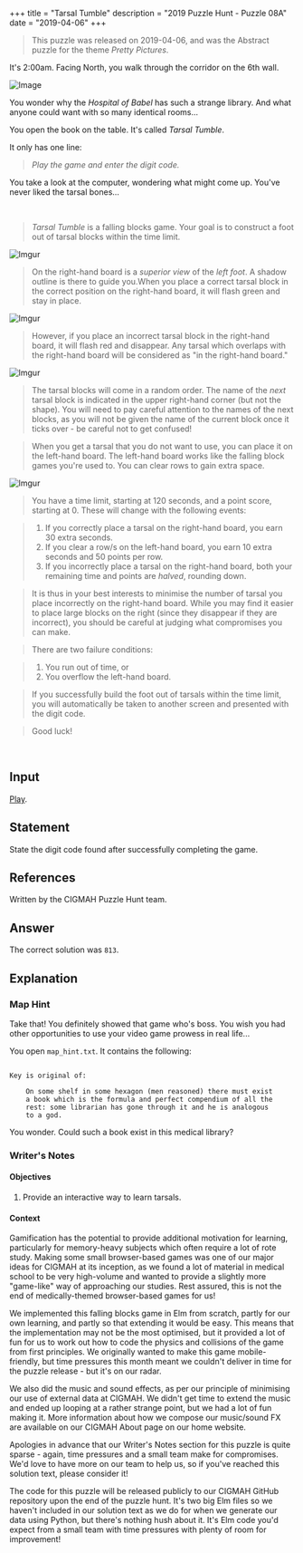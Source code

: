 +++
title = "Tarsal Tumble"
description = "2019 Puzzle Hunt - Puzzle 08A"
date = "2019-04-06"
+++

> This puzzle was released on 2019-04-06, and was the Abstract puzzle for the theme *Pretty Pictures*.

It's 2:00am. Facing North, you walk through the corridor on the 6th wall.

![Image](https://i.imgur.com/sPf4Zeb.gif)

You wonder why the *Hospital of Babel* has such a strange library. And what anyone could want with so many identical rooms...

You open the book on the table. It's called *Tarsal Tumble*.

It only has one line:

> *Play the game and enter the digit code.*

You take a look at the computer, wondering what might come up. You've never liked the tarsal bones...

<br>

> *Tarsal Tumble* is a falling blocks game. Your goal is to construct a foot out of tarsal blocks within the time limit.

![Imgur](https://i.imgur.com/Zikz99c.gif)

> On the right-hand board is a *superior view* of the *left foot*. A shadow outline is there to guide you.When you place a correct tarsal block in the correct position on the right-hand board, it will flash green and stay in place.

![Imgur](https://i.imgur.com/3bPndk3.gif)

> However, if you place an incorrect tarsal block in the right-hand board, it will flash red and disappear. Any tarsal which overlaps with the right-hand board will be considered as "in the right-hand board."

![Imgur](https://i.imgur.com/379PkJ6.gif)

> The tarsal blocks will come in a random order. The name of the *next* tarsal block is indicated in the upper right-hand corner (but not the shape). You will need to pay careful attention to the names of the next blocks, as you will not be given the name of the current block once it ticks over - be careful not to get confused!

> When you get a tarsal that you do not want to use, you can place it on the left-hand board. The left-hand board works like the falling block games you're used to. You can clear rows to gain extra space.

![Imgur](https://i.imgur.com/oKtEGDB.gif)

> You have a time limit, starting at 120 seconds, and a point score, starting at 0. These will change with the following events:

> 1. If you correctly place a tarsal on the right-hand board, you earn 30 extra seconds.
> 2. If you clear a row/s on the left-hand board, you earn 10 extra seconds and 50 points per row.
> 3. If you incorrectly place a tarsal on the right-hand board, both your remaining time and points are *halved*, rounding down.

> It is thus in your best interests to minimise the number of tarsal you place incorrectly on the right-hand board. While you may find it easier to place large blocks on the right (since they disappear if they are incorrect), you should be careful at judging what compromises you can make.

> There are two failure conditions:

> 1. You run out of time, or
> 2. You overflow the left-hand board.

> If you successfully build the foot out of tarsals within the time limit, you will automatically be taken to another screen and presented with the digit code.

> Good luck!

<br>

## Input

[Play](https://cgmnt-tarsal-tumble-player.netlify.com).

## Statement

State the digit code found after successfully completing the game.


## References

Written by the CIGMAH Puzzle Hunt team.

## Answer

The correct solution was `813`.

## Explanation

### Map Hint

Take that! You definitely showed that game who's boss. You wish you had other opportunities to use your video game prowess in real life...

You open `map_hint.txt`. It contains the following:

```text

Key is original of:

    On some shelf in some hexagon (men reasoned) there must exist
    a book which is the formula and perfect compendium of all the
    rest: some librarian has gone through it and he is analogous
    to a god.

```

You wonder. Could such a book exist in this medical library?

### Writer's Notes

#### Objectives

1. Provide an interactive way to learn tarsals.

#### Context

Gamification has the potential to provide additional motivation for learning, particularly for memory-heavy subjects which often require a lot of rote study. Making some small browser-based games was one of our major ideas for CIGMAH at its inception, as we found a lot of material in medical school to be very high-volume and wanted to provide a slightly more "game-like" way of approaching our studies. Rest assured, this is not the end of medically-themed browser-based games for us!

We implemented this falling blocks game in Elm from scratch, partly for our own learning, and partly so that extending it would be easy. This means that the implementation may not be the most optimised, but it provided a lot of fun for us to work out how to code the physics and collisions of the game from first principles. We originally wanted to make this game mobile-friendly, but time pressures this month meant we couldn't deliver in time for the puzzle release - but it's on our radar.

We also did the music and sound effects, as per our principle of minimising our use of external data at CIGMAH. We didn't get time to extend the music and ended up looping at a rather strange point, but we had a lot of fun making it. More information about how we compose our music/sound FX are available on our CIGMAH About page on our home website.

Apologies in advance that our Writer's Notes section for this puzzle is quite sparse - again, time pressures and a small team make for compromises. We'd love to have more on our team to help us, so if you've reached this solution text, please consider it!

The code for this puzzle will be released publicly to our CIGMAH GitHub repository upon the end of the puzzle hunt. It's two big Elm files so we haven't included in our solution text as we do for when we generate our data using Python, but there's nothing hush about it. It's Elm code you'd expect from a small team with time pressures with plenty of room for improvement!

